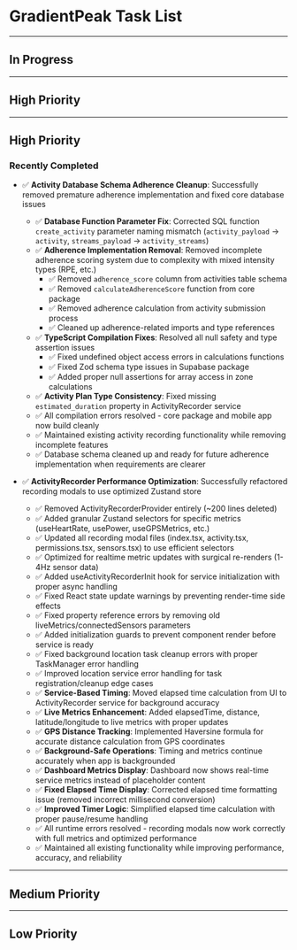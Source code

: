 # GradientPeak Task List

---

##  In Progress




---

##  High Priority




---

##  High Priority

### Recently Completed

- ✅ **Activity Database Schema Adherence Cleanup**: Successfully removed premature adherence implementation and fixed core database issues
  - ✅ **Database Function Parameter Fix**: Corrected SQL function `create_activity` parameter naming mismatch (`activity_payload` → `activity`, `streams_payload` → `activity_streams`)
  - ✅ **Adherence Implementation Removal**: Removed incomplete adherence scoring system due to complexity with mixed intensity types (RPE, etc.)
    - ✅ Removed `adherence_score` column from activities table schema
    - ✅ Removed `calculateAdherenceScore` function from core package
    - ✅ Removed adherence calculation from activity submission process
    - ✅ Cleaned up adherence-related imports and type references
  - ✅ **TypeScript Compilation Fixes**: Resolved all null safety and type assertion issues
    - ✅ Fixed undefined object access errors in calculations functions
    - ✅ Fixed Zod schema type issues in Supabase package
    - ✅ Added proper null assertions for array access in zone calculations
  - ✅ **Activity Plan Type Consistency**: Fixed missing `estimated_duration` property in ActivityRecorder service
  - ✅ All compilation errors resolved - core package and mobile app now build cleanly
  - ✅ Maintained existing activity recording functionality while removing incomplete features
  - ✅ Database schema cleaned up and ready for future adherence implementation when requirements are clearer

- ✅ **ActivityRecorder Performance Optimization**: Successfully refactored recording modals to use optimized Zustand store
  - ✅ Removed ActivityRecorderProvider entirely (~200 lines deleted)
  - ✅ Added granular Zustand selectors for specific metrics (useHeartRate, usePower, useGPSMetrics, etc.)
  - ✅ Updated all recording modal files (index.tsx, activity.tsx, permissions.tsx, sensors.tsx) to use efficient selectors
  - ✅ Optimized for realtime metric updates with surgical re-renders (1-4Hz sensor data)
  - ✅ Added useActivityRecorderInit hook for service initialization with proper async handling
  - ✅ Fixed React state update warnings by preventing render-time side effects
  - ✅ Fixed property reference errors by removing old liveMetrics/connectedSensors parameters
  - ✅ Added initialization guards to prevent component render before service is ready
  - ✅ Fixed background location task cleanup errors with proper TaskManager error handling
  - ✅ Improved location service error handling for task registration/cleanup edge cases
  - ✅ **Service-Based Timing**: Moved elapsed time calculation from UI to ActivityRecorder service for background accuracy
  - ✅ **Live Metrics Enhancement**: Added elapsedTime, distance, latitude/longitude to live metrics with proper updates
  - ✅ **GPS Distance Tracking**: Implemented Haversine formula for accurate distance calculation from GPS coordinates
  - ✅ **Background-Safe Operations**: Timing and metrics continue accurately when app is backgrounded
  - ✅ **Dashboard Metrics Display**: Dashboard now shows real-time service metrics instead of placeholder content
  - ✅ **Fixed Elapsed Time Display**: Corrected elapsed time formatting issue (removed incorrect millisecond conversion)
  - ✅ **Improved Timer Logic**: Simplified elapsed time calculation with proper pause/resume handling
  - ✅ All runtime errors resolved - recording modals now work correctly with full metrics and optimized performance
  - ✅ Maintained all existing functionality while improving performance, accuracy, and reliability

---

##  Medium Priority

---

##  Low Priority
